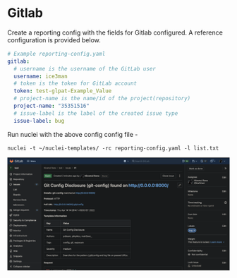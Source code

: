 # Gitlab

Create a reporting config with the fields for Gitlab configured. A reference configuration is provided below.

```yaml
# Example reporting-config.yaml
gitlab:
  # username is the username of the GitLab user
  username: ice3man
  # token is the token for GitLab account
  token: test-glpat-Example_Value
  # project-name is the name/id of the project(repository)
  project-name: "35351516"
  # issue-label is the label of the created issue type
  issue-label: bug
```

Run nuclei with the above config config file - 

```
nuclei -t ~/nuclei-templates/ -rc reporting-config.yaml -l list.txt
```

![Gitlab Issues Example](../images/gitlab-issues.png)
